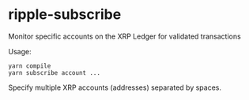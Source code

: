 # ripple-subscribe
Monitor specific accounts on the XRP Ledger for validated transactions

Usage:
```
yarn compile
yarn subscribe account ...
```

Specify multiple XRP accounts (addresses) separated by spaces.

